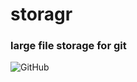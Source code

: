 # storagr
### large file storage for git


![GitHub](https://img.shields.io/github/license/talaryonstudios/storagr)

<!-- #![GitHub pull requests](https://img.shields.io/github/issues-pr/talaryonstudios/storagr) -->